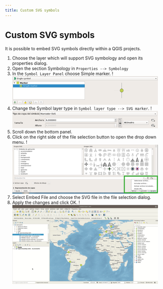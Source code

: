 ```yaml
---
title: Custom SVG symbols
---
```


# Custom SVG symbols

It is possible to embed SVG symbols directly within a QGIS projects.

1.  Choose the layer which will support SVG symbology and open its
    properties dialog.
2.  Open the section Symbology in `Properties --> Symbology`
3.  In the `Symbol Layer Panel` choose Simple marker.
!![](../assets/images/symbol_layer_panel.png)
4.  Change the Symbol layer type in `Symbol layer type --> SVG marker`.
!![](../assets/images/symbol_layer_type.png)
5.  Scroll down the bottom panel.
6.  Click on the right side of the file selection button to open the
    drop down menu.
!![](../assets/images/drop_down_svg_menu.png)
7.  Select Embed File and choose the SVG file in the file selection
    dialog.
8.  Apply the changes and click OK.
!![](../assets/images/custom_svg_symbols.gif)
